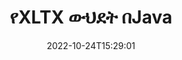 ---
############################# Static ############################
layout: "auto-gen-merge"
date: 2022-10-24T15:29:01
draft: false
otherformats: pps ppsx ppt pptx rtf tex vdx vsdm vsdx vssm vssx vstm vstx vsx vtx xlam

############################# Head ############################
head_title: "XLTX ፋይሎችን በJava እና J2SE ሰነዶች ውህደት ኤፒአይ አዋህድ"
head_description: "የሰነዶች ውህደት ኤፒአይን በመጠቀም ብዙ XLTX ፋይሎችን በጃቫ ውስጥ ያዋህዱ ከሁሉም ውሂብ፣ ቅጥ እና ቅርጸት እንደ ምንጭ ሰነዶች።"

############################# Header ############################
title: "የXLTX ውህደት በJava"
description: "XLTXን ከጥቂት የJava ኮድ መስመሮች ጋር አዋህድ።"
bg_image: "https://cms.admin.containerize.com/templates/aspose/App_Themes/V3/images/bg/header1.png"
bg_overlay: false
button:
    enable: true
    icon: "fas fa-arrow-down"
    label: "ነጻ ሙከራ ያውርዱ"
    link: "https://downloads.groupdocs.com/merger/java"

############################# SubMenu ############################
submenu:
    enable: true

    left:
        img_alt: "GroupDocs.Merger for Java"
        image: "https://cms.admin.containerize.com/templates/groupdocs/images/product-logos/90x90-noborder/groupdocs-merger-java.png"
        product: "GroupDocs.Merger"
        platform: "Java"

    middle:
        button:

            # button loop
            - link: "https://apireference.groupdocs.com/merger/java"
              text: "የኤፒአይ ማጣቀሻ"

            # button loop
            - link: "https://github.com/groupdocs-merger"
              text: "የኮድ ምሳሌዎች"

            # button loop
            - link: "https://products.groupdocs.app/merger/family"
              text: "የቀጥታ ማሳያዎች"

            # button loop
            - link: "https://purchase.groupdocs.com/pricing/merger/java"
              text: "የዋጋ አሰጣጥ"

    right:
        link_download: "https://downloads.groupdocs.com/merger"
        link_learn: "https://docs.groupdocs.com/merger/java"
        link_buy: "https://purchase.groupdocs.com"

############################# About ############################
about:
    enable: true
    title: "ስለ GroupDocs.Merger for Java ኤፒአይ"
    content: |
        [GroupDocs.Merger for Java](/am/merger/java/) በርካታ ፒዲኤፍ፣ ማይክሮሶፍት ኦፊስ (Word፣ Excel፣ PowerPoint፣ OneNote)፣ OpenDocument፣ HTML፣ ምስሎች እና ለማዋሃድ ምቹ መፍትሄ ይሰጣል። ብዙ ሌሎች ሰነዶች በJava መተግበሪያዎች ውስጥ ወደ አንድ ፋይል። GroupDocs.Merger XLTX ሰነዶችን ለማዋሃድ ስለተፈቀደልዎት ብዙ ጥረት ይቆጥብልዎታል - ምንም የሶስተኛ ወገን ሶፍትዌር፣ ዴስክቶፕ መተግበሪያዎች ወይም ተሰኪዎች መጫን አያስፈልግም። አሁን ጊዜዎን ማባከን እና ፋይሎችን በእጅ ማዋሃድ አስፈላጊ አይደለም! የቡድን ሰነዶች ተልእኮ ምርጡን ጥራት ያለው ማቅረብ እና የሰነድ ማቀነባበሪያ የስራ ሂደቶችን ቀላል ማድረግ ነው።
        
        GroupDocs.Merger API የፋይል ውህደት ባህሪያትን ለሚፈልጉ የድርጅት መፍትሄዎች ትክክለኛ ምርጫ ነው። እነዚህ ኤፒአይዎች በሁሉም ዋና ስርዓተ ክወናዎች እና መድረኮች J2SE 7.0 (1.7), J2SE 8.0 (1.8), Java 10ን ጨምሮ በደንብ ይደገፋሉ።

############################# Steps ############################
steps:
    enable: true
    title_left: "በJava ውስጥ ብዙ XLTX ፋይሎችን አዋህድ"
    content_left: |
        [GroupDocs.Merger for Java](/am/merger/java) ጥቂት ቀላል ደረጃዎችን በመተግበር ለጃቫ ገንቢዎች ብዙ XLTX ፋይሎችን ማዋሃድ ቀላል ያደርገዋል።
        
        * የ **Merger** ምሳሌ ይፍጠሩ እና የምንጭ ሰነድ መንገድን እንደ ግንበኛ መለኪያ ያስተላልፉ።
        * ወደ **Merger** ክፍል ይደውሉ እና የሁለተኛውን የምንጭ ሰነድ መንገድ ይለፉ።
        * የተዋሃደውን ሰነድ ለማስቀመጥ ወደ **Merger** ክፍል ይደውሉ።

    title_right: "የስርዓት መስፈርቶች"
    content_right: |
        GroupDocs.Merger for Java ኤፒአይዎች በሁሉም ዋና መድረኮች እና ስርዓተ ክወናዎች ላይ ይደገፋሉ። ከዚህ በታች ያለውን ኮድ ከመተግበሩ በፊት፣ እባክዎ በስርዓትዎ ላይ የሚከተሉት ቅድመ ሁኔታዎች እንዳሉዎት ያረጋግጡ።

        * ስርዓተ ክወናዎች-ማይክሮሶፍት ዊንዶውስ ፣ ሊኑክስ ፣ ማክኦኤስ
        * የልማት አካባቢ፡ NetBeans, IntelliJ IDEA, Eclipse
        * ማዕቀፎች: J2SE 7.0 (1.7), J2SE 8.0 (1.8), Java 10
        * የቅርብ ጊዜውን የGroupDocs.Merger for Java ስሪት ከ[Maven](https://repository.groupdocs.com/webapp/#/artifacts/browse/tree/General/repo/com/groupdocs/groupdocs-merger) ያውርዱ
         
    code: |
     {{% merger/additional-styles %}}
     {{< merger/code-merger title="የJava ምሳሌ ኮድን በመጠቀም XLTX ፋይሎችን እንዴት እንደሚዋሃድ">}}

        ```java    
        // GroupDocs.Merger ለጃቫ ኤፒአይን በመጠቀም XLTX ፋይሎችን አዋህድ
        // የፈጣን ውህደት ከግቤት XLTX ሰነድ ጋር
        Merger merger = new Merger("input_1.xltx");

        // የመቀላቀል ዘዴን ይደውሉ የውህደት ክፍል ምሳሌ እና የሁለተኛ ምንጭ ሰነድ መንገድን ይለፉ
        merger.join("input_2.xltx");
    
        // የተዋሃደ ሰነድ ለማስቀመጥ የመዋህድ ክፍል ምሳሌ ቁጠባ ዘዴን ይደውሉ
        merger.save("merged-file.xltx"); 
        ```
     {{< /merger/code-merger >}}

############################# Demos ############################
demos:
    enable: true
    title: "የቀጥታ ማሳያዎች - ሰነዶችን ለማዋሃድ የመስመር ላይ መተግበሪያ"
    content: |
       [GroupDocs.Merger Live Demos](https://products.groupdocs.app/merger/xltx) ድር ጣቢያን በመጎብኘት አሁን ከአንድ በላይ XLTX ፋይሎችን አዋህድ።
       የቀጥታ ማሳያው የሚከተሉት ጥቅሞች አሉት።
        
############################# About Formats ############################
about_formats:
    enable: true

############################# More Formats ############################
more_formats:
    enable: true
    title: "ሌሎች የሰነድ ቅርጸቶችን በማዋሃድ ላይ"
    content: |
        Java ሰነዶች ለፋይል ቅርጸቶች እና ምስሎች ኤፒአይ ይዋሃዳሉ። ከታች እንደተገለጸው አንዳንድ ታዋቂ የሰነድ ቅርጸቶችን አንድ ላይ አዋህድ።

############################# Back to top ###############################
back_to_top:
    enable: true
---